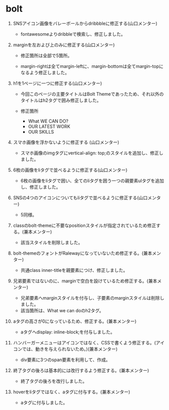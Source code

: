 # bolt


1. SNSアイコン画像をバレーボールからdribbbleに修正する(山口メンター)

	- fontawesomeよりdribbleで検索し、修正しました。

2. marginを左および上のみに修正する(山口メンター)

	- 修正箇所は全部で5箇所。

	- margin-rightは全てmargin-leftに、margin-bottomは全てmargin-topになるよう修正しました。

3. h1を1ページに一つに修正する(山口メンター)

	- 今回このページの主要タイトルはBolt Themeであったため、それ以外のタイトルはh2タグで囲み修正しました。

	- 修正箇所
		- What WE CAN DO?
		- OUR LATEST WORK
		- OUR SKILLS

4. スマホ画像を浮かないように修正する (山口メンター)

	- スマホ画像のimgタグにvertical-align: top;のスタイルを追加し、修正しました。

5. 6枚の画像をliタグで並べるように修正する(山口メンター)

	- 6枚の画像をliタグで囲い、全てのliタグを囲う一つの親要素ulタグを追加し、修正しました。

6. SNSの4つのアイコンについてもliタグで並べるように修正する(山口メンター)

	- 5同様。

7. classのbolt-themeに不要なpositionスタイルが指定されているため修正する。(兼本メンター)
	- 該当スタイルを削除しました。

8. bolt-themeのフォントがRalewayになっていないため修正する。(兼本メンター)
	- 共通class inner-titleを親要素につけ、修正しました。

9. 兄弟要素ではないのに、marginで空白を設けているため修正する。(兼本メンター)
	- 兄弟要素へmarginスタイルを付与し、子要素のmarginスタイルは削除しました。
	- 該当箇所は、What we can doのh2タグ。

10. aタグの高さが0になっているため、修正する。(兼本メンター)
	- aタグへdisplay: inline-block;を付与しました。

11. ハンバーガーメニューはアイコンではなく、CSSで書くよう修正する。(アイコンでは、動きを与えられないため。)(兼本メンター)
	- div要素に3つのspan要素を利用して、作成。

12.	終了タグの後ろは基本的には改行するよう修正する。(兼本メンター)
	- 終了タグの後ろを改行しました。

13. hoverをliタグではなく、aタグに付与する。(兼本メンター)
	- aタグに付与しました。


